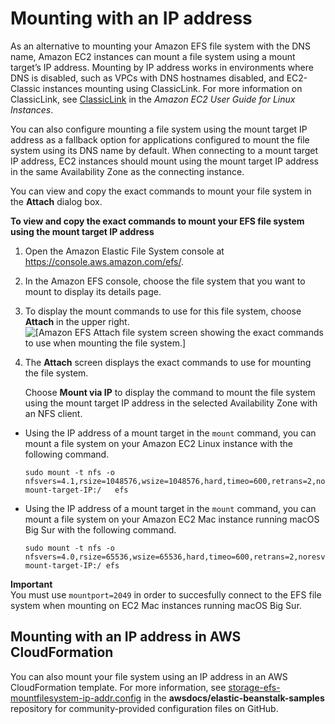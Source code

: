# Mounting with an IP address<a name="mounting-fs-mount-cmd-ip-addr"></a>

As an alternative to mounting your Amazon EFS file system with the DNS name, Amazon EC2 instances can mount a file system using a mount target’s IP address\. Mounting by IP address works in environments where DNS is disabled, such as VPCs with DNS hostnames disabled, and EC2\-Classic instances mounting using ClassicLink\. For more information on ClassicLink, see [ClassicLink](https://docs.aws.amazon.com/AWSEC2/latest/UserGuide/vpc-classiclink.html) in the *Amazon EC2 User Guide for Linux Instances*\.

You can also configure mounting a file system using the mount target IP address as a fallback option for applications configured to mount the file system using its DNS name by default\. When connecting to a mount target IP address, EC2 instances should mount using the mount target IP address in the same Availability Zone as the connecting instance\.

You can view and copy the exact commands to mount your file system in the **Attach** dialog box\.

**To view and copy the exact commands to mount your EFS file system using the mount target IP address**

1. Open the Amazon Elastic File System console at [https://console\.aws\.amazon\.com/efs/](https://console.aws.amazon.com/efs/)\.

1. In the Amazon EFS console, choose the file system that you want to mount to display its details page\.

1. To display the mount commands to use for this file system, choose **Attach** in the upper right\.  
![\[Amazon EFS Attach file system screen showing the exact commands to use when mounting the file system.\]](http://docs.aws.amazon.com/efs/latest/ug/images/console2-fs-attach-nfs-ip.png )

1. The **Attach** screen displays the exact commands to use for mounting the file system\.

   Choose **Mount via IP** to display the command to mount the file system using the mount target IP address in the selected Availability Zone with an NFS client\.
+ Using the IP address of a mount target in the `mount` command, you can mount a file system on your Amazon EC2 Linux instance with the following command\.

  ```
  sudo mount -t nfs -o nfsvers=4.1,rsize=1048576,wsize=1048576,hard,timeo=600,retrans=2,noresvport mount-target-IP:/   efs 
  ```
+ Using the IP address of a mount target in the `mount` command, you can mount a file system on your Amazon EC2 Mac instance running macOS Big Sur with the following command\.

  ```
  sudo mount -t nfs -o nfsvers=4.0,rsize=65536,wsize=65536,hard,timeo=600,retrans=2,noresvport,mountport=2049 mount-target-IP:/ efs
  ```
**Important**  
You must use `mountport=2049` in order to succesfully connect to the EFS file system when mounting on EC2 Mac instances running macOS Big Sur\.

## Mounting with an IP address in AWS CloudFormation<a name="mount-fs-ip-addr-cloudformation"></a>

You can also mount your file system using an IP address in an AWS CloudFormation template\. For more information, see [storage\-efs\-mountfilesystem\-ip\-addr\.config](https://github.com/awsdocs/elastic-beanstalk-samples/blob/master/configuration-files/community-provided/instance-configuration/storage-efs-mountfilesystem-ip-addr.config) in the **awsdocs/elastic\-beanstalk\-samples** repository for community\-provided configuration files on GitHub\.